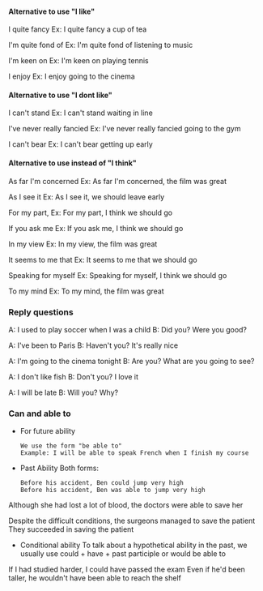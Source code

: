 #### Alternative to use "I like"

I quite fancy Ex: I quite fancy a cup of tea

I'm quite fond of Ex: I'm quite fond of listening to music

I'm keen on Ex: I'm keen on playing tennis

I enjoy Ex: I enjoy going to the cinema

#### Alternative to use "I dont  like"

I can't stand Ex: I can't stand waiting in line

I've never really fancied Ex: I've never really fancied going to the gym

I can't bear Ex: I can't bear getting up early


#### Alternative to use instead of "I think"

As far I'm concerned Ex: As far I'm concerned, the film was great

As I see it Ex: As I see it, we should leave early

For my part, Ex: For my part, I think we should go

If you ask me Ex: If you ask me, I think we should go

In my view Ex: In my view, the film was great

It seems to me that Ex: It seems to me that we should go

Speaking for myself Ex: Speaking for myself, I think we should go

To my mind Ex: To my mind, the film was great


### Reply questions
A: I used to play soccer when I was a child
B: Did you? Were you good?

A: I've been to Paris
B: Haven't you? It's really nice

A: I'm going to the cinema tonight
B: Are you? What are you going to see?

A: I don't like fish
B: Don't you? I love it

A: I will be late
B: Will you? Why?

### Can and able to

- For future ability

      We use the form "be able to" 
      Example: I will be able to speak French when I finish my course


- Past Ability
Both forms:

      Before his accident, Ben could jump very high
      Before his accident, Ben was able to jump very high


Although she had lost a lot of blood,
the doctors were able to save her

Despite the difficult conditions, the surgeons
managed to save the patient
They succeeded in saving the patient

- Conditional ability
To talk about a hypothetical ability in the past,
we usually use could + have + past participle 
or would be able to

If I had studied harder, I could have passed the exam
Even if he'd been taller, he
wouldn't have been able to reach the shelf






